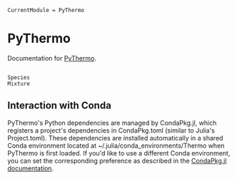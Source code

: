 ```@meta
CurrentModule = PyThermo
```

# PyThermo

Documentation for [PyThermo](https://github.com/stillyslalom/PyThermo.jl).

```@index
```

```@docs
Species
Mixture
```

## Interaction with Conda
PyThermo's Python dependencies are managed by CondaPkg.jl, which registers
a project's dependencies in CondaPkg.toml (similar to Julia's Project.toml).
These dependencies are installed automatically in a shared Conda environment
located at ~/.julia/conda_environments/Thermo when PyThermo is first loaded.
If you'd like to use a different Conda environment, you can set the corresponding preference
as described in the [CondaPkg.jl documentation](https://github.com/JuliaPy/CondaPkg.jl?tab=readme-ov-file#preferences).

